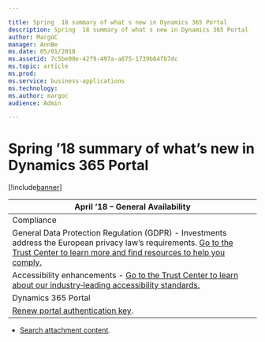 ```yaml
---

title: Spring  18 summary of what s new in Dynamics 365 Portal
description: Spring  18 summary of what s new in Dynamics 365 Portal
author: MargoC
manager: AnnBe
ms.date: 05/01/2018
ms.assetid: 7c5be00e-42f9-497a-a875-1739b64fb7dc
ms.topic: article
ms.prod: 
ms.service: business-applications
ms.technology: 
ms.author: margoc
audience: Admin

---
```

#  Spring ’18 summary of what’s new in Dynamics 365 Portal




[!include[banner](../../../includes/banner.md)]

| April ’18 – General Availability                                                                                                                                                                                                                              |
|---------------------------------------------------------------------------------------------------------------------------------------------------------------------------------------------------------------------------------------------------------------|
| Compliance                                                                                                                                                                                                                                                    |
| General Data Protection Regulation (GDPR) - Investments address the European privacy law’s requirements. [Go to the Trust Center to learn more and find resources to help you comply.](https://www.microsoft.com/en-us/TrustCenter/Privacy/gdpr/default.aspx) |
| Accessibility enhancements - [Go to the Trust Center to learn about our industry‑leading accessibility standards.](https://www.microsoft.com/en-us/trustcenter/compliance/accessibility)                                                                      |
| Dynamics 365 Portal                                                                                                                                                                                                                                           |
| [Renew portal authentication key](renewal-authentication-key.md).                                                                                                                                                                                             |

-   [Search attachment content](searchable-attachments-knowledge-articles.md).


